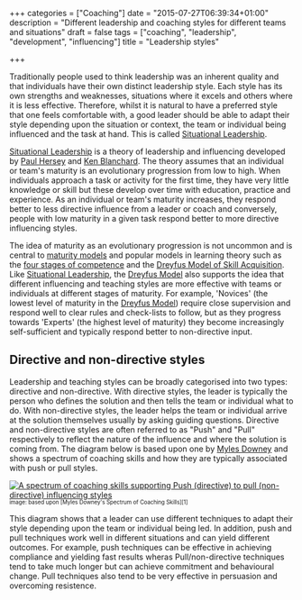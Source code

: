 +++
categories = ["Coaching"]
date = "2015-07-27T06:39:34+01:00"
description = "Different leadership and coaching styles for different teams and situations"
draft = false
tags = ["coaching", "leadership", "development", "influencing"]
title = "Leadership styles"

+++

Traditionally people used to think leadership was an inherent quality and that individuals have their own distinct leadership style.  Each style has its own strengths and weaknesses, situations where it excels and others where it is less effective.  Therefore, whilst it is natural to have a preferred style that one feels comfortable with, a good leader should be able to adapt their style depending upon the situation or context, the team or individual being influenced and the task at hand.  This is called [Situational Leadership].

[Situational Leadership] is a theory of leadership and influencing developed by [Paul Hersey](https://en.wikipedia.org/wiki/Paul_Hersey) and [Ken Blanchard](https://en.wikipedia.org/wiki/Ken_Blanchard).  The theory assumes that an individual or team's maturity is an evolutionary progression from low to high.  When individuals approach a task or activity for the first time, they have very little knowledge or skill but these develop over time with education, practice and experience.  As an individual or team's maturity increases, they respond better to less directive influence from a leader or coach and conversely, people with low maturity in a given task respond better to more directive influencing styles.  

The idea of maturity as an evolutionary progression is not uncommon and is central to [maturity models](https://en.wikipedia.org/wiki/Maturity_model) and popular models in learning theory such as the [four stages of competence](https://en.wikipedia.org/wiki/Four_stages_of_competence) and the [Dreyfus Model of Skill Acquisition][Dreyfus Model].  Like [Situational Leadership], the [Dreyfus Model] also supports the idea that different influencing and teaching styles are more effective with teams or individuals at different stages of maturity.  For example, 'Novices' (the lowest level of maturity in the [Dreyfus Model]) require close supervision and respond well to clear rules and check-lists to follow, but as they progress towards 'Experts' (the highest level of maturity) they become increasingly self-sufficient and typically respond better to non-directive input.

## Directive and non-directive styles

Leadership and teaching styles can be broadly categorised into two types: directive and non-directive.  With directive styles, the leader is typically the person who defines the solution and then tells the team or individual what to do.  With non-directive styles, the leader helps the team or individual arrive at the solution themselves usually by asking guiding questions.  Directive and non-directive styles are often referred to as "Push" and "Pull" respectively to reflect the nature of the influence and where the solution is coming from.  The diagram below is based upon one by [Myles Downey](http://mylesdowney.com/) and shows a spectrum of coaching skills and how they are typically associated with push or pull styles.  

<a href="/post/Coaching Spectrum.001.jpg">
	<img src="/post/Coaching Spectrum.001.jpg" alt="A spectrum of coaching skills supporting Push (directive) to pull (non-directive) influencing styles" class="pure-img">
</a>
<sup><sub>image: based upon [Myles Downey's Spectrum of Coaching Skills][1]</sub></sup>

This diagram shows that a leader can use different techniques to adapt their style depending upon the team or individual being led.  In addition, push and pull techniques work well in different situations and can yield different outcomes.  For example, push techniques can be effective in achieving compliance and yielding fast results wheras Pull/non-directive techniques tend to take much longer but can achieve commitment and behavioural change.  Pull techniques also tend to be very effective in persuasion and overcoming resistence.


[1]: https://books.google.co.uk/books/about/Effective_Coaching.html?id=zifwAAAAMAAJ
[Situational Leadership]: https://en.wikipedia.org/wiki/Situational_leadership_theory
[Dreyfus Model]: https://en.wikipedia.org/wiki/Dreyfus_model_of_skill_acquisition

